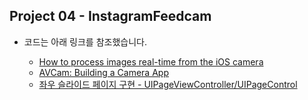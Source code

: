 ## Project 04 - InstagramFeedcam

* 코드는 아래 링크를 참조했습니다.

	* [How to process images real-time from the iOS camera][link0]

	[link0]: https://medium.com/@anuragajwani/how-to-process-images-real-time-from-the-ios-camera-9c416c531749

	* [AVCam: Building a Camera App][reflink1]

	[reflink1]: https://developer.apple.com/documentation/avfoundation/cameras_and_media_capture/avcam_building_a_camera_app

	* [좌우 슬라이드 페이지 구현 - UIPageViewController/UIPageControl][reflink2]

	[reflink2]:https://escape-anaemia.tistory.com/entry/UIPageViewController